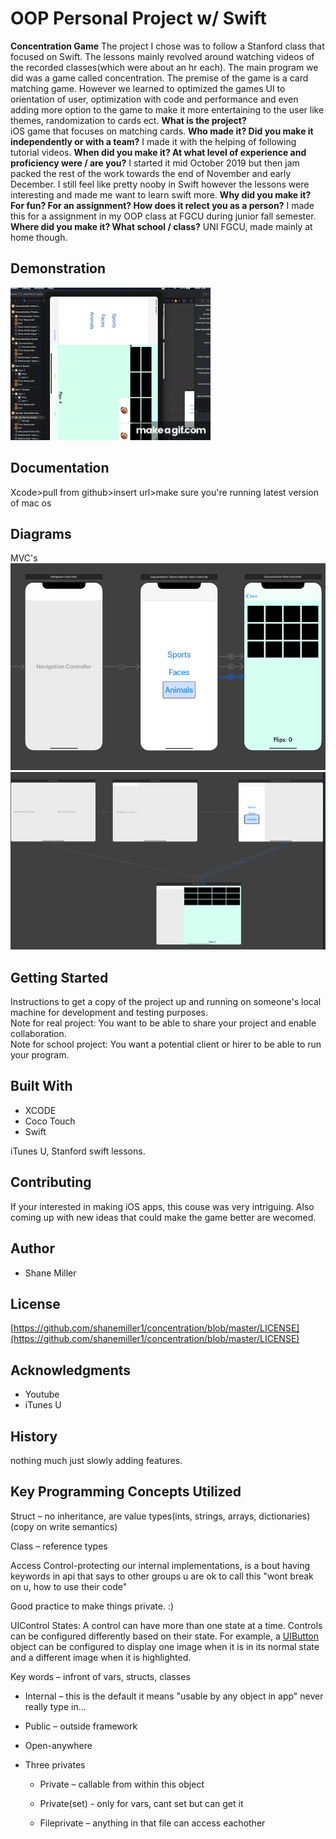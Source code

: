 
# OOP Personal Project w/ Swift

**Concentration Game**
The project I chose was to follow a Stanford class that focused on Swift. The lessons mainly revolved around watching videos of the recorded classes(which were about an hr each). The main program we did was a game called concentration. The premise of the game is a card matching game. However we learned to optimized the games UI to orientation of user, optimization with code and performance and even adding more option to the game to make it more entertaining to the user like themes, randomization to cards ect.
**What is the project?**  
iOS game that focuses on matching cards.
**Who made it? Did you make it independently or with a team?**
  I made it with the helping of following tutorial videos.
**When did you make it? At what level of experience and proficiency were / are you?**
  I started it mid October 2019 but then jam packed the rest of the work towards the end of November and early December. I still feel like pretty nooby in Swift however the lessons were interesting and made me want to learn swift more.
**Why did you make it? For fun? For an assignment? How does it relect you as a person?**
  I made this for a assignment in my OOP class at FGCU during junior fall semester.
**Where did you make it? What school / class?** 
UNI FGCU, made mainly at home though.

## [](https://github.com/PV-COP/PV-README-TEMPLATE/blob/master/TemplateWithInfo.md#demonstration)Demonstration

![enter image description here](https://github.com/shanemiller1/concentration/blob/master/concentration/thegif.gif)

## [](https://github.com/PV-COP/PV-README-TEMPLATE/blob/master/TemplateWithInfo.md#documentation)Documentation
Xcode>pull from github>insert url>make sure you're running latest version of mac os

## [](https://github.com/PV-COP/PV-README-TEMPLATE/blob/master/TemplateWithInfo.md#diagrams)Diagrams

MVC's
![iPhone View](https://github.com/shanemiller1/concentration/blob/master/concentration/gram1.png)
![iPad View](https://github.com/shanemiller1/concentration/blob/master/concentration/gram2.png)
## [](https://github.com/PV-COP/PV-README-TEMPLATE/blob/master/TemplateWithInfo.md#getting-started)Getting Started

Instructions to get a copy of the project up and running on someone's local machine for development and testing purposes.  
Note for real project: You want to be able to share your project and enable collaboration.  
Note for school project: You want a potential client or hirer to be able to run your program.

## [](https://github.com/PV-COP/PV-README-TEMPLATE/blob/master/TemplateWithInfo.md#built-with)Built With

-   XCODE
-   Coco Touch
-   Swift
      
iTunes U, Stanford swift lessons.

## [](https://github.com/PV-COP/PV-README-TEMPLATE/blob/master/TemplateWithInfo.md#contributing)Contributing

If your interested in making iOS apps, this couse was very intriguing.
Also coming up with new ideas that could make the game better are wecomed.

## [](https://github.com/PV-COP/PV-README-TEMPLATE/blob/master/TemplateWithInfo.md#author)Author

-   Shane Miller

## [](https://github.com/PV-COP/PV-README-TEMPLATE/blob/master/TemplateWithInfo.md#license)License


[https://github.com/shanemiller1/concentration/blob/master/LICENSE](https://github.com/shanemiller1/concentration/blob/master/LICENSE)

## [](https://github.com/PV-COP/PV-README-TEMPLATE/blob/master/TemplateWithInfo.md#acknowledgments)Acknowledgments

-   Youtube
-   iTunes U

## [](https://github.com/PV-COP/PV-README-TEMPLATE/blob/master/TemplateWithInfo.md#history)History

nothing much just slowly adding features.
## [](https://github.com/PV-COP/PV-README-TEMPLATE/blob/master/TemplateWithInfo.md#key-programming-concepts-utilized)Key Programming Concepts Utilized
Struct – no inheritance, are value types(ints, strings, arrays, dictionaries) (copy on write semantics)

Class – reference types

Access Control-protecting our internal implementations, is a bout having keywords in api that says to other groups u are ok to call this "wont break on u, how to use their code"

Good practice to make things private. :)

UIControl States:	A control can have more than one state at a time. Controls can be configured differently based on their state. For example, a [UIButton](http://apple-reference-documentation//hsOyO61dSB) object can be configured to display one image when it is in its normal state and a different image when it is highlighted.

Key words – infront of vars, structs, classes

-   Internal – this is the default it means "usable by any object in app" never really type in...
    
-   Public – outside framework
    
-   Open-anywhere
    
-   Three privates
    
    -   Private – callable from within this object
        
    -   Private(set) - only for vars, cant set but can get it
        
    -   Fileprivate – anything in that file can access eachother
  

